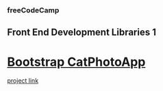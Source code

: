 ### freeCodeCamp

## Front End Development Libraries 1

# [Bootstrap CatPhotoApp](https://github.com/UniBreakfast/free-code-camp-front-end-libraries-1-bootstrap-cat-photo-app)

[project link](https://www.freecodecamp.org/learn/front-end-development-libraries/bootstrap/use-responsive-design-with-bootstrap-fluid-containers)
